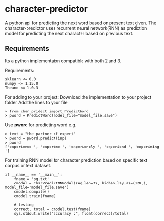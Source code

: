 # character-predictor
A python api for predicting the next word based on present text given. The character-predictor uses recurrent neural network(RNN) as prediction model for predicting the next character based on previous text.


## Requirements

Its a python implementaion compatible with both 2 and 3.

Requirements:

    sklearn <= 0.0
    numpy <= 1.15.0
    Theano <= 1.0.3

For adding to your project:
 Download the implementation to your project folder
 Add the lines to your file

    > from char_pridect import PredictWord
    > pword = PredictWord(model_file="model_file.save")

 Use **pword** for predicting word e.g.

    > text = "the partner of experi"
    > pword = pword.predict(inp)
    > pword
    ['experience ', 'experime ', 'experiencly ', 'experiend ', 'experiming ']



For training RNN model for character prediction based on specific text corpus or text dataset.

    if __name__ == '__main__':
        fname = 'pg.txt'
        cmodel = CharPredictNNModel(seq_len=32, hidden_lay_sz=(128,), model_file='model_file.save')
        cmodel.compile()
        cmodel.train(fname)

        # testing
        correct, total = cmodel.test(fname)
        sys.stdout.write("accuracy :", float(correct)/total)
